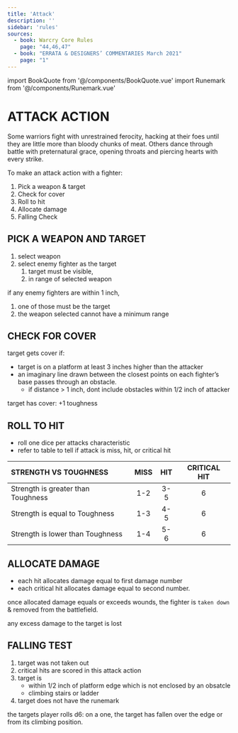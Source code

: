 ```yaml
---
title: 'Attack'
description: ''
sidebar: 'rules'
sources:
  - book: Warcry Core Rules
    page: "44,46,47"
  - book: "ERRATA & DESIGNERS’ COMMENTARIES March 2021"
    page: "1"
---
```

import BookQuote from '@/components/BookQuote.vue'
import Runemark from '@/components/Runemark.vue'

# ATTACK ACTION

<book-quote>
<p>
 Some warriors fight with unrestrained ferocity, hacking at their foes until they are little more than bloody chunks of meat. Others dance through battle with preternatural grace, opening throats and piercing hearts with every strike.
</p>
<template slot="cite">Warcry Core Book</template>
</book-quote>

To make an attack action with a fighter:

1. Pick a weapon & target
2. Check for cover
3. Roll to hit
4. Allocate damage
5. Falling Check

## PICK A WEAPON AND TARGET 

1. select weapon
2. select enemy fighter as the target
    1. target must be visible, 
    2. in range of selected weapon
 
if any enemy fighters are within 1 inch, 

1. one of those must be the target 
2. the weapon selected cannot have a minimum range
 
## CHECK FOR COVER

target gets cover if:
- target is on a platform at least 3 inches higher than the attacker
- an imaginary line drawn between the closest points on each fighter’s base passes through an obstacle. 
  - if distance > 1 inch, dont include obstacles within 1/2 inch of attacker

target has cover: +1 toughness
 
## ROLL TO HIT 

- roll one dice per attacks characteristic
- refer to table to tell if attack is miss, hit, or critical hit

| STRENGTH VS TOUGHNESS | MISS | HIT | CRITICAL HIT |
| :-------------------- | :-: | :-: | :-: |
| Strength is greater than Toughness | 1-2 | 3-5 | 6 |
| Strength is equal to Toughness | 1-3 | 4-5 | 6 |
| Strength is lower than Toughness | 1-4 | 5-6 | 6 |


## ALLOCATE DAMAGE

 - each hit allocates damage equal to first damage number
 - each critical hit allocates damage equal to second number.
 
once allocated damage equals or exceeds wounds, the fighter is `taken down` & removed from the battlefield.
 
any excess damage to the target is lost

## FALLING TEST

 1. target was not taken out 
 2. critical hits are scored in this attack action
 3. target is 
      - within 1/2 inch of platform edge which is not enclosed by an obsatcle
      - climbing stairs or ladder
 4. target does not have the <Runemark mark="Fly" /> runemark
 
the targets player rolls d6: on a one, the target has fallen over the edge or from its climbing position.
